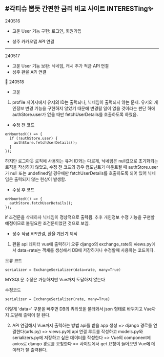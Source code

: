 ## #각티슈 뽑듯 간편한 금리 비교 사이트 INTERESTing✨

240516

- 고운
  User 기능 구현: 로그인, 회원가입

- 성주
  카카오맵 API 연결

---

240517

- 고운
  User 기능 보완: 닉네임, 캐시 추가
  적금 API 연결
- 성주
  환율 API 연결

💞 240518

- 고운

1. profile 페이지에서 유저의 ID는 출력되나, 닉네임이 출력되지 않는 문제.
   유저의 개인정보 변경 기능을 구현하지 않았기 때문에 변경될 일이 없을 것이라는 판단 하에 authStore.user가 없을 때만 fetchUserDetails를 호출하도록 하였음.

- 수정 전 코드

```
onMounted(() => {
  if (!authStore.user) {
    authStore.fetchUserDetails();
  }
});
```

하지만 로그아웃 로직에 사용되는 유저 ID와는 다르게, 닉네임은 null값으로 초기화되는 로직을 작성하지 않았고, 수정 전 코드의 경우 컴포넌트가 마운트될 때 authStore.user가 null 또는 undefined일 경우에만 fetchUserDetails를 호출하도록 되어 있어 닉네임은 출력되지 않는 현상이 발생함.

- 수정 후 코드

```
onMounted(() => {
  authStore.fetchUserDetails();
});
```

if 조건문을 삭제하자 닉네임이 정상적으로 출력됨. 추후 개인정보 수정 기능을 구현할 예정이므로 불필요한 조건문이었던 것으로 보임.

- 성주
  적금 API연결, 환율 계산기 제작

1. 환율 api 데이터 vue에 출력하기 오류
   django의 exchange_rate의 views.py에서 data=rate는 객체를 생성해서 DB에 저장하거나 수정할때 사용하는 코드이다.

오류 코드

```
serializer = ExchangeSerializer(data=rate, many=True)
```

MYSQL문 수정은 가능하지만 Vue까지 도달하지 않는다

수정코드

```
serializer = ExchangeSerializer(rate, many=True)
```

이렇게 'data=' 구문을 빼주면 DB의 쿼리셋을 불러와서 json 형태로 바꿔지고 Vue까지 도달해 출력이 잘 된다.

2. API 연결해서 Vue까지 출력하는 방법
   api를 받을 app 생성 => django 경로를 연결한다(urls.py) => views.py에 api 연결 루트를 작성하고 models.py와 serializers.py에 저장하고 싶은 데이터를 작성한다 => Vue의 component에 axios로 django 경로를 요청한다 => 사이트에서 get 요청이 들어오면 Vue에 데이터가 잘 출력된다.
